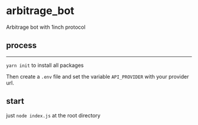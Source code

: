 # arbitrage_bot
Arbitrage bot with 1inch protocol


## process
---
`yarn init` to install all packages

Then create a `.env` file and set the variable  `API_PROVIDER` with your provider url.

## start
just `node index.js` at the root directory
